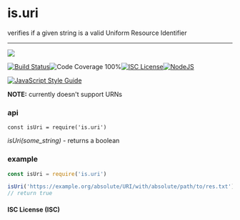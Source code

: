 # is.uri

verifies if a given string is a valid Uniform Resource Identifier

----
<a href="https://nodei.co/npm/is.uri/"><img src="https://nodei.co/npm/is.uri.png?downloads=true"></a>

[![Build Status](https://img.shields.io/badge/build-passing-brightgreen.svg?style=flat-square)](https://travis-ci.org/joaquimserafim/is.uri)![Code Coverage 100%](https://img.shields.io/badge/code%20coverage-100%25-green.svg?style=flat-square)[![ISC License](https://img.shields.io/badge/license-ISC-blue.svg?style=flat-square)](https://github.com/joaquimserafim/is.uri/blob/master/LICENSE)[![NodeJS](https://img.shields.io/badge/node-6.1.x-brightgreen.svg?style=flat-square)](https://github.com/joaquimserafim/is.uri/blob/master/package.json#L38)

[![JavaScript Style Guide](https://cdn.rawgit.com/feross/standard/master/badge.svg)](https://github.com/feross/standard)


**NOTE:** currently doesn't support URNs

### api
`const isUri = require('is.uri')`

*isUri(some_string)* - returns a boolean


### example

```js
const isUri = require('is.uri')

isUri('https://example.org/absolute/URI/with/absolute/path/to/res.txt')
// return true
```


#### ISC License (ISC)